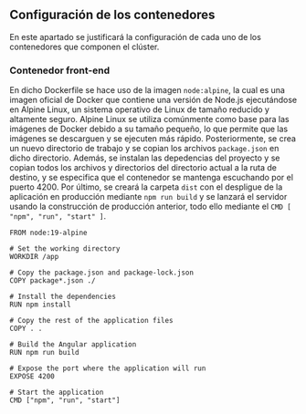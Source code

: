## Configuración de los contenedores
En este apartado se justificará la configuración de cada uno de los contenedores que componen el clúster.

### Contenedor front-end
En dicho Dockerfile se hace uso de la imagen `node:alpine`, la cual es una imagen oficial de Docker que contiene una versión de Node.js ejecutándose en Alpine Linux, un sistema operativo de Linux de tamaño reducido y altamente seguro. Alpine Linux se utiliza comúnmente como base para las imágenes de Docker debido a su tamaño pequeño, lo que permite que las imágenes se descarguen y se ejecuten más rápido. Posteriormente, se crea un nuevo directorio de trabajo y se copian los archivos `package.json` en dicho directorio. Además, se instalan las depedencias del proyecto y se copian todos los archivos y directorios del directorio actual a la ruta de destino, y se especifica que el contenedor se mantenga escuchando por el puerto 4200. Por último, se creará la carpeta `dist` con el despligue de la aplicación en producción mediante `npm run build` y se lanzará el servidor usando la construcción de producción anterior, todo ello mediante el `CMD [ "npm", "run", "start" ]`.

```
FROM node:19-alpine

# Set the working directory
WORKDIR /app

# Copy the package.json and package-lock.json
COPY package*.json ./

# Install the dependencies
RUN npm install

# Copy the rest of the application files
COPY . .

# Build the Angular application
RUN npm run build

# Expose the port where the application will run
EXPOSE 4200

# Start the application
CMD ["npm", "run", "start"]
```

